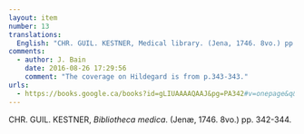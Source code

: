 ```yaml
---
layout: item
number: 13
translations:
  English: "CHR. GUIL. KESTNER, Medical library. (Jena, 1746. 8vo.) pp. 342-344. [Trans. J. Bain]"
comments:
  - author: J. Bain
    date: 2016-08-26 17:29:56
    comment: "The coverage on Hildegard is from p.343-343."
urls:
  - https://books.google.ca/books?id=gLIUAAAAQAAJ&pg=PA342#v=onepage&q&f=false
---
```


CHR. GUIL. KESTNER, <em>Bibliotheca medica</em>. (Jenæ, 1746. 8vo.) pp. 342-344.
